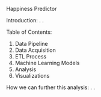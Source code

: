 Happiness Predictor

Introduction: 
.
.


Table of Contents:
1. Data Pipeline
2. Data Acquisition
3. ETL Process
4. Machine Learning Models
5. Analysis
6. Visualizations

How we can further this analysis:
.
.



